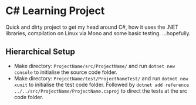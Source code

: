 C# Learning Project
===================

Quick and dirty project to get my head around C#, how it uses the .NET
libraries, compilation on Linux via Mono and some basic testing. ...hopefully.

Hierarchical Setup
------------------

* Make directory: `ProjectName/src/ProjectName/` and run `dotnet new console`
  to initialise the source code folder.
* Make directory: `ProjectName/test/ProjectNameTest/` and run `dotnet new
  xunit` to initialise the test code folder. Followed by `dotnet add reference
  ../../src/ProjectName/ProjectName.csproj` to direct the tests at the src code
  folder.
